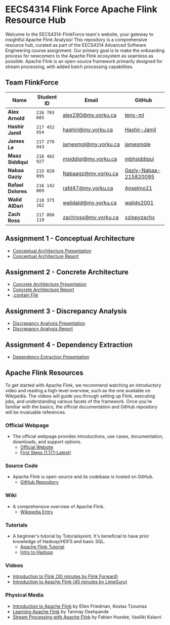 # EECS4314 Flink Force Apache Flink Resource Hub

Welcome to the EECS4314-FlinkForce team's website, your gateway to insightful Apache Flink Analysis! This repository is a comprehensive resource hub, curated as part of the EECS4314 Advanced Software Engineering course assignment. Our primary goal is to make the onboarding process for newcomers to the Apache Flink ecosystem as seamless as possible. Apache Flink is an open-source framework primarily designed for stream processing, with added batch processing capabilities.

## Team FlinkForce

| **Name**         | **Student ID**  | **Email**                                                                                     | **GitHub**                                                                                     |
|------------------|-----------------|------------------------------------------------------------------------------------------------|------------------------------------------------------------------------------------------------|
| **Alex Arnold**  | `216 703 605`     | [alex290@my.yorku.ca](mailto:alex290@my.yorku.ca)                                             | [tens-ml](https://github.com/tens-ml)                                                          |
| **Hashir Jamil** | `217 452 954`   | [hashirj@my.yorku.ca](mailto:hashirj@my.yorku.ca)                                             | [Hashir-Jamil](https://github.com/Hashir-Jamil)                                                |
| **James Le**     | `217 270 943`     | [jamesmql@my.yorku.ca](mailto:jamesmql@my.yorku.ca)                                           | [jamesmqle](https://github.com/jamesmqle)                                                      |
| **Maaz Siddiqui**| `216 402 927`     | [msiddiqi@my.yorku.ca](mailto:msiddiqi@my.yorku.ca)                                           | [mbhsiddiqui](https://github.com/mbhsiddiqui)                                                  |
| **Nabaa Gaziy**  | `215 820 095`     | [Nabaagz@my.yorku.ca](mailto:Nabaagz@my.yorku.ca)                                             | [Gaziy-Nabaa-215820095](https://github.com/Gaziy-Nabaa-215820095)                              |
| **Rafael Dolores**| `216 142 069`    | [rafd47@my.yorku.ca](mailto:rafd47@my.yorku.ca)                                               | [Anselmo21](https://github.com/Anselmo21)                                                      |
| **Walid AlDari** | `218 375 162`     | [walidald@my.yorku.ca](mailto:walidald@my.yorku.ca)                                           | [walido2001](https://github.com/walido2001)                                                                                               |
| **Zach Ross**    | `217 066 119`     | [zachross@my.yorku.ca](mailto:zachross@my.yorku.ca)                                           | [xzippyzachx](https://github.com/xzippyzachx)                                                  |

## Assignment 1 - Conceptual Architecture

- [Conceptual Architecture Presentation](https://github.com/Anselmo21/EECS4314-FlinkForce/blob/main/Assignment_1/Apache_Flink_Conceptual_Architecture_Presentation.pdf)
- [Conceptual Architecture Report](https://github.com/Anselmo21/EECS4314-FlinkForce/blob/main/Assignment_1/EECS_4413_Flink_Force.pdf)

## Assignment 2 - Concrete Architecture

- [Concrete Architecture Presentation](https://github.com/Anselmo21/EECS4314-FlinkForce/blob/main/Assignment_2/Apache_Flink_Concrete_Architecture_Presentation.pdf)
- [Concrete Architecture Report](https://github.com/Anselmo21/EECS4314-FlinkForce/blob/main/Assignment_2/EECS_4413_Flink_Force_Concrete_Architecture_Report.pdf)
- [.contain File](https://github.com/Anselmo21/EECS4314-FlinkForce/blob/main/Assignment_2/Concrete%20Architecture%20Scripts/flink_UnderstandFileDependency.contain)

## Assignment 3 - Discrepancy Analysis

- [Discrepancy Analysis Presentation](https://github.com/Anselmo21/EECS4314-FlinkForce/blob/main/Assignment_3/Apache_Flink_Discrepancy_Analysis_Presentation.pdf)
- [Discrepancy Analysis Report](https://github.com/Anselmo21/EECS4314-FlinkForce/blob/main/Assignment_3/EECS_4413_Flink_Force_Discrepancy_Analysis.pdf)

## Assignment 4 - Dependency Extraction

- [Dependency Extraction Presentation](https://github.com/Anselmo21/EECS4314-FlinkForce/blob/main/Assignment_4/Apache_Flink_Dependency_Extraction_Presentation.pdf)

## Apache Flink Resources

To get started with Apache Flink, we recommend watching an introductory video and reading a high-level overview, such as the one available on Wikipedia. The videos will guide you through setting up Flink, executing jobs, and understanding various facets of the framework. Once you're familiar with the basics, the official documentation and GitHub repository will be invaluable references.

### Official Webpage

- The official webpage provides introductions, use cases, documentation, downloads, and support options.
  - [Official Website](https://flink.apache.org/)
  - [First Steps (1.17.1-Latest)](https://nightlies.apache.org/flink/flink-docs-release-1.17/docs/try-flink/local_installation/)

### Source Code

- Apache Flink is open-source and its codebase is hosted on GitHub.
  - [GitHub Repository](https://github.com/apache/flink)

### Wiki

- A comprehensive overview of Apache Flink.
  - [Wikipedia Entry](https://en.wikipedia.org/wiki/Apache_Flink)

### Tutorials

- A beginner's tutorial by Tutorialspoint. It's beneficial to have prior knowledge of Hadoop/HDFS and basic SQL.
  - [Apache Flink Tutorial](https://www.tutorialspoint.com/apache_flink/index.htm)
  - [Intro to Hadoop](https://www.tutorialspoint.com/hadoop/index.htm)

### Videos

- [Introduction to Flink (30 minutes by Flink Forward)](https://www.youtube.com/watch?v=RCP9-HdId9w)
- [Introduction to Apache Flink (45 minutes by LimeGuru)](https://www.youtube.com/watch?v=nfMANR13ZSA)

### Physical Media

- [Introduction to Apache Flink](https://www.oreilly.com/library/view/introduction-to-apache/9781491977132/) by Ellen Friedman, Kostas Tzoumas
- [Learning Apache Flink](https://www.amazon.com/Learning-Apache-Flink-Tanmay-Deshpande/dp/1786466228) by Tanmay Deshpande
- [Stream Processing with Apache Flink](https://www.kobo.com/ca/en/ebook/stream-processing-with-apache-flink) by Fabian Hueske, Vasiliki Kalavri
